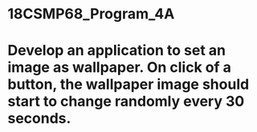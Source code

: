 # 18CSMP68_Program_4A

<h1>Develop an application to set an image as wallpaper. On click of a button, the wallpaper
image should start to change randomly every 30 seconds.</h1>
